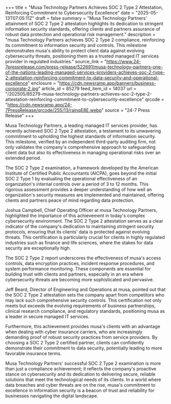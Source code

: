 +++
title = "Musa Technology Partners Achieves SOC 2 Type 2 Attestation, Reinforcing Commitment to Cybersecurity Excellence"
date = "2025-05-13T07:05:11Z"
draft = false
summary = "Musa Technology Partners' attainment of SOC 2 Type 2 attestation highlights its dedication to stringent information security standards, offering clients and partners assurance of robust data protection and operational risk management."
description = "musa Technology Partners achieves SOC 2 Type 2 compliance, reinforcing its commitment to information security and controls. This milestone demonstrates musa's ability to protect client data against evolving cybersecurity threats, positioning them as a trusted managed IT services provider in regulated industries."
source_link = "https://www.24-7pressrelease.com/press-release/522691/musa-technology-partners-one-of-the-nations-leading-managed-services-providers-achieves-soc-2-type-2-attestation-reinforcing-commitment-to-data-security-and-operational-excellence"
enclosure = "https://cdn.newsramp.app/banners/business-corporate-2.jpg"
article_id = 85279
feed_item_id = 14037
url = "/202505/85279-musa-technology-partners-achieves-soc-2-type-2-attestation-reinforcing-commitment-to-cybersecurity-excellence"
qrcode = "https://cdn.newsramp.app/24-7PressRelease/qrcode/255/13/rainqE8E.webp"
source = "24-7 Press Release"
+++

<p>Musa Technology Partners, a leading managed IT services provider, has recently achieved SOC 2 Type 2 attestation, a testament to its unwavering commitment to upholding the highest standards of information security. This milestone, verified by an independent third-party auditing firm, not only validates the company's comprehensive approach to safeguarding client data but also its effectiveness in managing operational risks over an extended period.</p><p>The SOC 2 Type 2 examination, a framework developed by the American Institute of Certified Public Accountants (AICPA), goes beyond the initial SOC 2 Type 1 by evaluating the operational effectiveness of an organization's internal controls over a period of 3 to 12 months. This rigorous assessment provides a deeper understanding of how well an organization's security measures are implemented and maintained, offering clients and partners peace of mind regarding data protection.</p><p>Joshua Campbell, Chief Operating Officer at musa Technology Partners, highlighted the importance of this achievement in today's complex cybersecurity environment. The SOC 2 Type 2 attestation serves as a clear indicator of the company's dedication to maintaining stringent security protocols, ensuring that its clients' data is protected against evolving threats. This certification is particularly crucial for clients in highly regulated industries such as finance and life sciences, where the stakes for data security are exceptionally high.</p><p>The SOC 2 Type 2 report underscores the effectiveness of musa's access controls, data encryption practices, incident response procedures, and system performance monitoring. These components are essential for building trust with clients and partners, especially in an era where cybersecurity threats are becoming more sophisticated and pervasive.</p><p>Jeff Beard, Director of Engineering and Operations at musa, pointed out that the SOC 2 Type 2 attestation sets the company apart from competitors who may lack such comprehensive security controls. This certification not only meets but exceeds the evolving requirements of business partnerships, clinical research compliance, and regulatory standards, positioning musa as a leader in secure managed IT services.</p><p>Furthermore, this achievement provides musa's clients with an advantage when dealing with cyber insurance carriers, who are increasingly demanding proof of robust security practices from service providers. By choosing a SOC 2 Type 2 certified partner, clients can confidently demonstrate their commitment to data security, potentially leading to more favorable insurance terms.</p><p>Musa Technology Partners' successful SOC 2 Type 2 examination is more than just a compliance achievement; it reflects the company's proactive stance on cybersecurity and its dedication to delivering secure, reliable solutions that meet the technological needs of its clients. In a world where data breaches and cyber threats are on the rise, musa's commitment to excellence in information security is a beacon of trust and reliability for businesses navigating the digital landscape.</p>